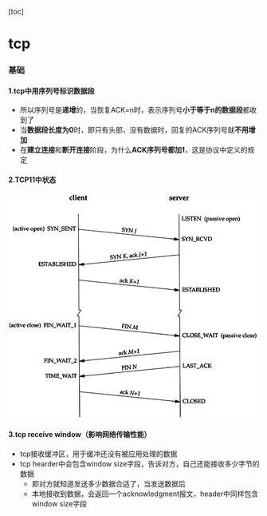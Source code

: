 [toc]
# tcp
### 基础
#### 1.tcp中用序列号标识数据段
* 所以序列号是**递增**的，当恢复ACK=n时，表示序列号**小于等于n的数据段**都收到了
* 当**数据段长度为0**时，即只有头部，没有数据时，回复的ACK序列号就**不用增加**
* 在**建立连接**和**断开连接**阶段，为什么**ACK序列号都加1**，这是协议中定义的规定

#### 2.TCP11中状态
![](./imgs/tcp_01.gif)

#### 3.tcp receive window（影响网络传输性能）
* tcp接收缓冲区，用于缓冲还没有被应用处理的数据
* tcp hearder中会包含window size字段，告诉对方，自己还能接收多少字节的数据
  * 即对方就知道发送多少数据合适了，当发送数据后
  * 本地接收到数据，会返回一个acknowledgment报文，header中同样包含window size字段
